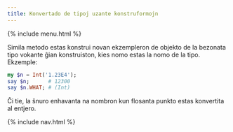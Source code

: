 ```yaml
---
title: Konvertado de tipoj uzante konstruformojn
---
```


{% include menu.html %}

Simila metodo estas konstrui novan ekzempleron de objekto de la bezonata tipo vokante ĝian konstruiston, kies nomo estas la nomo de la tipo. Ekzemple:

```raku
my $n = Int('1.23E4');
say $n;      # 12300
say $n.WHAT; # (Int)
```

Ĉi tie, la ŝnuro enhavanta na nombron kun flosanta punkto estas konvertita al entjero.

{% include nav.html %}